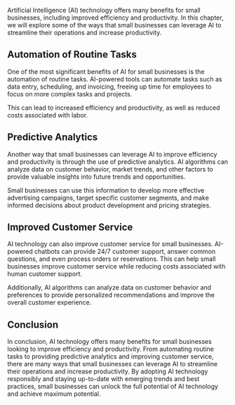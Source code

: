 

Artificial Intelligence (AI) technology offers many benefits for small businesses, including improved efficiency and productivity. In this chapter, we will explore some of the ways that small businesses can leverage AI to streamline their operations and increase productivity.

Automation of Routine Tasks
---------------------------

One of the most significant benefits of AI for small businesses is the automation of routine tasks. AI-powered tools can automate tasks such as data entry, scheduling, and invoicing, freeing up time for employees to focus on more complex tasks and projects.

This can lead to increased efficiency and productivity, as well as reduced costs associated with labor.

Predictive Analytics
--------------------

Another way that small businesses can leverage AI to improve efficiency and productivity is through the use of predictive analytics. AI algorithms can analyze data on customer behavior, market trends, and other factors to provide valuable insights into future trends and opportunities.

Small businesses can use this information to develop more effective advertising campaigns, target specific customer segments, and make informed decisions about product development and pricing strategies.

Improved Customer Service
-------------------------

AI technology can also improve customer service for small businesses. AI-powered chatbots can provide 24/7 customer support, answer common questions, and even process orders or reservations. This can help small businesses improve customer service while reducing costs associated with human customer support.

Additionally, AI algorithms can analyze data on customer behavior and preferences to provide personalized recommendations and improve the overall customer experience.

Conclusion
----------

In conclusion, AI technology offers many benefits for small businesses looking to improve efficiency and productivity. From automating routine tasks to providing predictive analytics and improving customer service, there are many ways that small businesses can leverage AI to streamline their operations and increase productivity. By adopting AI technology responsibly and staying up-to-date with emerging trends and best practices, small businesses can unlock the full potential of AI technology and achieve maximum potential.
